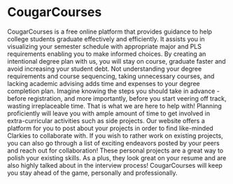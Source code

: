 # CougarCourses

CougarCourses is a free online platform that provides guidance to help college students graduate effectively and efficiently. It assists you in visualizing your semester schedule with appropriate major and PLS requirements enabling you to make informed choices. By creating an intentional degree plan with us, you will stay on course, graduate faster and avoid increasing your student debt.
Not understanding your degree requirements and course sequencing, taking unnecessary courses, and lacking academic advising adds time and expenses to your degree completion plan. Imagine knowing the steps you should take in advance - before registration, and more importantly, before you start veering off track, wasting irreplaceable time. That is what we are here to help with!
Planning proficiently will leave you with ample amount of time to get involved in extra-curricular activities such as side projects. Our website offers a platform for you to post about your projects in order to find like-minded Clarkies to collaborate with. If you wish to rather work on existing projects, you can also go through a list of exciting endeavors posted by your peers and reach out for collaboration! These personal projects are a great way to polish your existing skills. As a plus, they look great on your resume and are also highly talked about in the interview process! CougarCourses will keep you stay ahead of the game, personally and professionally.
